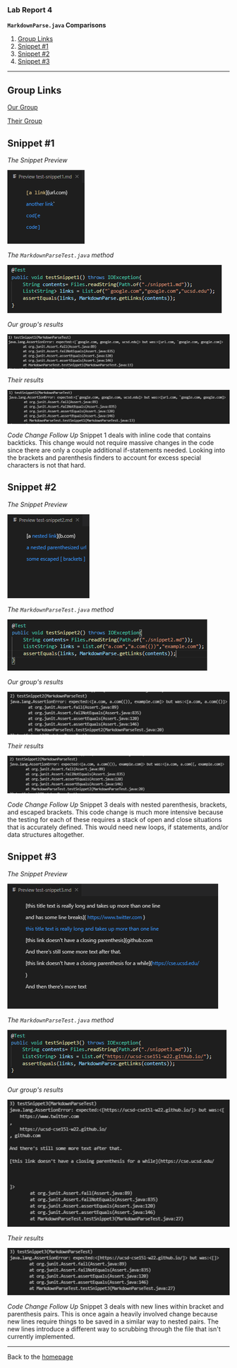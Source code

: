 ### Lab Report 4
**`MarkdownParse.java` Comparisons**

1. [Group Links](#1)
2. [Snippet #1](#2)
3. [Snippet #2](#3)
4. [Snippet #3](#4)

---

## <a name="1"></a> Group Links

[Our Group](https://github.com/eNebulas/markdown-parse)

[Their Group](https://github.com/mBookUCSD/markdown-parse)


## <a name="2"></a> Snippet #1

*The Snippet Preview*

![Screenshot 1](report4ss1.PNG)

*The `MarkdownParseTest.java` method*

![Tester 1](report4ss4.PNG)

*Our group's results*

![Our Results 1](report4ssmine1.PNG)

*Their results*

![Their Results 1](report4sstheir1.PNG)

*Code Change Follow Up*
Snippet 1 deals with inline code that contains backticks. This change would not require massive changes in the code since there are only a couple additional if-statements needed. Looking into the brackets and parenthesis finders to account for excess special characters is not that hard.

## <a name="3"></a> Snippet #2

*The Snippet Preview*

![Screenshot 2](report4ss2.PNG)

*The `MarkdownParseTest.java` method*

![Tester 2](report4ss5.PNG)

*Our group's results*

![Our Results 2](report4ssmine2.PNG)

*Their results*

![Their Results 2](report4sstheir2.PNG)

*Code Change Follow Up*
Snippet 3 deals with nested parenthesis, brackets, and escaped brackets. This code change is much more intensive because the testing for each of these requires a stack of open and close situations that is accurately defined. This would need new loops, if statements, and/or data structures altogether.

## <a name="4"></a> Snippet #3

*The Snippet Preview*

![Screenshot 3](report4ss3.PNG)

*The `MarkdownParseTest.java` method*

![Tester 3](report4ss6.PNG)

*Our group's results*

![Our Results 3](report4ssmine3.PNG)

*Their results*

![Their Results 3](report4sstheir3.PNG)

*Code Change Follow Up*
Snippet 3 deals with new lines within bracket and parenthesis pairs. This is once again a heavily involved change because new lines require things to be saved in a similar way to nested pairs. The new lines introduce a different way to scrubbing through the file that isn't currently implemented.

---
Back to the [homepage](https://nisharu3.github.io/cse15l-lab-reports/)